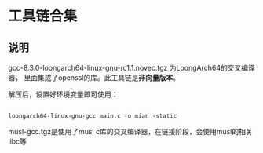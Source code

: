 
# 工具链合集

## 说明

gcc-8.3.0-loongarch64-linux-gnu-rc1.1.novec.tgz 为LoongArch64的交叉编译器，
里面集成了openssl的库。此工具链是**非向量版本**。

解压后，设置好环境变量即可使用：

```shell

loongarch64-linux-gnu-gcc main.c -o mian -static

```

musl-gcc.tgz是使用了musl c库的交叉编译器，在链接阶段，会使用musl的相关libc等





